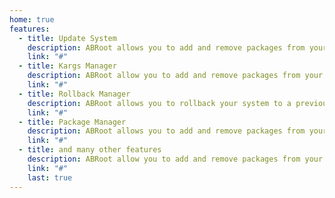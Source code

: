 ```yaml
---
home: true
features:
  - title: Update System
    description: ABRoot allows you to add and remove packages from your system, using an integrated package manager, which is atomic by nature.
    link: "#"
  - title: Kargs Manager
    description: ABRoot allow you to add and remove packages from your system, using an integrated package manager, which is atomic in nature.
    link: "#"
  - title: Rollback Manager
    description: ABRoot allows you to rollback your system to a previous state, using an integrated rollback manager.
    link: "#"
  - title: Package Manager
    description: ABRoot allows you to add and remove packages from your system, using an integrated package manager, which is atomic in nature.
    link: "#"
  - title: and many other features
    description: ABRoot allow you to add and remove packages from your system, using an integrated package manager, which is atomic in nature.
    link: "#"
    last: true
---
```


